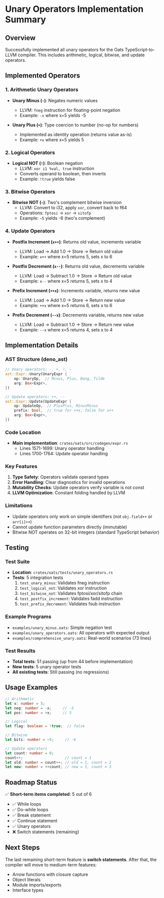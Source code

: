 # Unary Operators Implementation Summary

## Overview
Successfully implemented all unary operators for the Oats TypeScript-to-LLVM compiler. This includes arithmetic, logical, bitwise, and update operators.

## Implemented Operators

### 1. Arithmetic Unary Operators
- **Unary Minus (`-`)**: Negates numeric values
  - LLVM: `fneg` instruction for floating-point negation
  - Example: `-x` where x=5 yields -5

- **Unary Plus (`+`)**: Type coercion to number (no-op for numbers)
  - Implemented as identity operation (returns value as-is)
  - Example: `+x` where x=5 yields 5

### 2. Logical Operators
- **Logical NOT (`!`)**: Boolean negation
  - LLVM: `xor i1 %val, true` instruction
  - Converts operand to boolean, then inverts
  - Example: `!true` yields false

### 3. Bitwise Operators
- **Bitwise NOT (`~`)**: Two's complement bitwise inversion
  - LLVM: Convert to i32, apply `xor`, convert back to f64
  - Operations: `fptosi` → `xor` → `sitofp`
  - Example: `~5` yields -6 (two's complement)

### 4. Update Operators
- **Postfix Increment (`x++`)**: Returns old value, increments variable
  - LLVM: Load → Add 1.0 → Store → Return old value
  - Example: `x++` where x=5 returns 5, sets x to 6

- **Postfix Decrement (`x--`)**: Returns old value, decrements variable
  - LLVM: Load → Subtract 1.0 → Store → Return old value
  - Example: `x--` where x=5 returns 5, sets x to 4

- **Prefix Increment (`++x`)**: Increments variable, returns new value
  - LLVM: Load → Add 1.0 → Store → Return new value
  - Example: `++x` where x=5 returns 6, sets x to 6

- **Prefix Decrement (`--x`)**: Decrements variable, returns new value
  - LLVM: Load → Subtract 1.0 → Store → Return new value
  - Example: `--x` where x=5 returns 4, sets x to 4

## Implementation Details

### AST Structure (deno_ast)
```rust
// Unary operators: -, +, !, ~
ast::Expr::Unary(UnaryExpr {
    op: UnaryOp,  // Minus, Plus, Bang, Tilde
    arg: Box<Expr>,
})

// Update operators: ++, --
ast::Expr::Update(UpdateExpr {
    op: UpdateOp,  // PlusPlus, MinusMinus
    prefix: bool,  // true for ++x, false for x++
    arg: Box<Expr>,
})
```

### Code Location
- **Main implementation**: `crates/oats/src/codegen/expr.rs`
  - Lines 1571-1699: Unary operator handling
  - Lines 1700-1764: Update operator handling

### Key Features
1. **Type Safety**: Operators validate operand types
2. **Error Handling**: Clear diagnostics for invalid operations
3. **Mutability Checks**: Update operators verify variable is not const
4. **LLVM Optimization**: Constant folding handled by LLVM

### Limitations
- Update operators only work on simple identifiers (not `obj.field++` or `arr[i]++`)
- Cannot update function parameters directly (immutable)
- Bitwise NOT operates on 32-bit integers (standard TypeScript behavior)

## Testing

### Test Suite
- **Location**: `crates/oats/tests/unary_operators.rs`
- **Tests**: 5 integration tests
  1. `test_unary_minus`: Validates fneg instruction
  2. `test_logical_not`: Validates xor instruction
  3. `test_bitwise_not`: Validates fptosi/xor/sitofp chain
  4. `test_postfix_increment`: Validates fadd instruction
  5. `test_prefix_decrement`: Validates fsub instruction

### Example Programs
- `examples/unary_minus.oats`: Simple negation test
- `examples/unary_operators.oats`: All operators with expected output
- `examples/comprehensive_unary.oats`: Real-world scenarios (73 lines)

### Test Results
- **Total tests**: 51 passing (up from 44 before implementation)
- **New tests**: 5 unary operator tests
- **All existing tests**: Still passing (no regressions)

## Usage Examples

```typescript
// Arithmetic
let x: number = 5;
let neg: number = -x;     // -5
let pos: number = +x;     // 5

// Logical
let flag: boolean = !true;  // false

// Bitwise
let bits: number = ~5;     // -6

// Update operators
let count: number = 0;
count++;                   // count = 1
let old: number = count++; // old = 1, count = 2
let new: number = ++count; // new = 3, count = 3
```

## Roadmap Status
✅ **Short-term items completed**: 5 out of 6
- ✅ While loops
- ✅ Do-while loops
- ✅ Break statement
- ✅ Continue statement
- ✅ Unary operators
- ❌ Switch statements (remaining)

## Next Steps
The last remaining short-term feature is **switch statements**. After that, the compiler will move to medium-term features:
- Arrow functions with closure capture
- Object literals
- Module imports/exports
- Interface types
